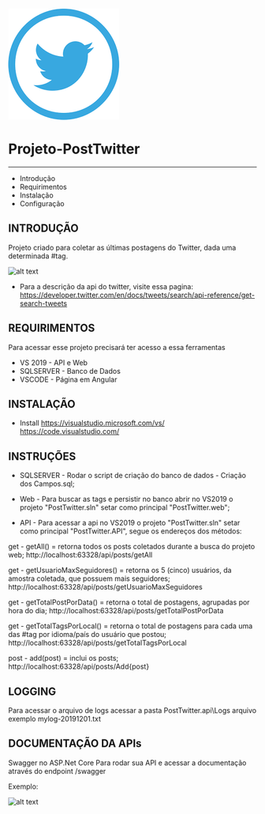 ![alt text](https://github.com/Andreza-Dias-Lima/Projeto-PostTwitter/blob/master/twitter-logo_.png)

# Projeto-PostTwitter
---------------------
   
 * Introdução
 * Requirimentos
 * Instalação
 * Configuração

INTRODUÇÃO
------------

Projeto criado para coletar as últimas postagens do Twitter, dada uma determinada #tag.

![alt text](https://github.com/Andreza-Dias-Lima/Projeto-PostTwitter/blob/master/meu-app.gif)

 * Para a descrição da api do twitter, visite essa pagina:
   https://developer.twitter.com/en/docs/tweets/search/api-reference/get-search-tweets

REQUIRIMENTOS
------------

Para acessar esse projeto precisará ter acesso a essa ferramentas

 * VS 2019 - API e Web
 * SQLSERVER - Banco de Dados
 * VSCODE - Página em Angular

INSTALAÇÃO
------------
 
 * Install
   https://visualstudio.microsoft.com/vs/
   https://code.visualstudio.com/
   
   
INSTRUÇÕES
-------------

 * SQLSERVER - Rodar o script de criação do banco de dados - Criação dos Campos.sql;
 
 * Web - Para buscar as tags e persistir no banco abrir no VS2019 o projeto "PostTwitter.sln" setar como principal "PostTwitter.web";

 * API - Para acessar a api no VS2019 o projeto "PostTwitter.sln" setar como principal "PostTwitter.API", segue os endereços dos métodos:
 
 get - getAll() = retorna todos os posts coletados durante a busca do projeto web;                    http://localhost:63328/api/posts/getAll
           
 get - getUsuarioMaxSeguidores() = retorna os 5 (cinco) usuários, da amostra coletada, que possuem mais seguidores;
   http://localhost:63328/api/posts/getUsuarioMaxSeguidores
 
 get - getTotalPostPorData() = retorna o total de postagens, agrupadas por hora do dia;
   http://localhost:63328/api/posts/getTotalPostPorData
  
 get - getTotalTagsPorLocal() = retorna o total de postagens para cada uma das #tag por idioma/país do usuário que postou;
   http://localhost:63328/api/posts/getTotalTagsPorLocal
 
 post - add(post) = inclui os posts;
   http://localhost:63328/api/posts/Add{post}
   
    
LOGGING
-------------

Para acessar o arquivo de logs acessar a pasta PostTwitter.api\Logs
arquivo exemplo mylog-20191201.txt

DOCUMENTAÇÃO DA APIs
-------------

Swagger no ASP.Net Core
Para rodar sua API e acessar a documentação através do endpoint /swagger

Exemplo:

![alt text](https://github.com/Andreza-Dias-Lima/Projeto-PostTwitter/blob/master/api.gif)
   
   

